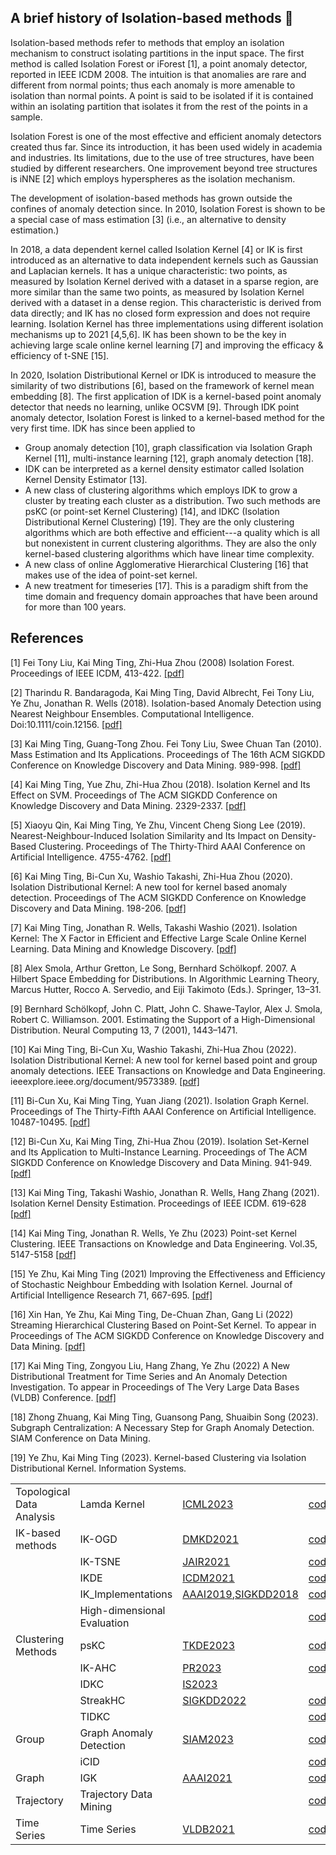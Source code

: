 ## A brief history of Isolation-based methods 👋 

Isolation-based methods refer to methods that employ an isolation mechanism to construct isolating partitions in the input space. The first method is called Isolation Forest or iForest [1], a point anomaly detector, reported in IEEE ICDM 2008. The intuition is that anomalies are rare and different from normal points; thus each anomaly is more amenable to isolation than normal points. A point is said to be isolated if it is contained within an isolating partition that isolates it from the rest of the points in a sample. 


Isolation Forest is one of the most effective and efficient anomaly detectors created thus far. Since its introduction, it has been used widely in academia and industries. Its limitations, due to the use of tree structures, have been studied by different researchers. One improvement beyond tree structures is iNNE [2] which employs hyperspheres as the isolation mechanism.


The development of isolation-based methods has grown outside the confines of anomaly detection since. In 2010, Isolation Forest is shown to be a special case of mass estimation [3] (i.e., an alternative to density estimation.)  


In 2018, a data dependent kernel called Isolation Kernel [4] or IK is first introduced as an alternative to data independent kernels such as Gaussian and Laplacian kernels. It has a unique characteristic:  two points, as measured by Isolation Kernel derived with a dataset in a sparse region, are more similar than the same two points, as measured by Isolation Kernel derived with a dataset in a dense region. This characteristic is derived from data directly; and IK has no closed form expression and does not require learning. Isolation Kernel has three implementations using different isolation mechanisms up to 2021 [4,5,6]. IK has been shown to be the key in achieving large scale online kernel learning [7] and improving the efficacy & efficiency of t-SNE [15].


In 2020, Isolation Distributional Kernel or IDK is introduced to measure the similarity of two distributions [6], based on the framework of kernel mean embedding [8]. The first application of IDK is a kernel-based point anomaly detector that needs no learning, unlike OCSVM [9]. Through IDK point anomaly detector, Isolation Forest is linked to a kernel-based method for the very first time. IDK has since been applied to 
* Group anomaly detection [10], graph classification via Isolation Graph Kernel [11], multi-instance learning [12], graph anomaly detection [18].
* IDK can be interpreted as a kernel density estimator called Isolation Kernel Density Estimator [13]. 
* A new class of clustering algorithms which employs IDK to grow a cluster by treating each cluster as a distribution. Two such methods are psKC (or point-set Kernel Clustering) [14], and IDKC (Isolation Distributional Kernel Clustering) [19]. They are the only clustering algorithms which are both effective and efficient---a quality which is all but nonexistent in current clustering algorithms. They are also the only kernel-based clustering algorithms which have linear time complexity.
* A new class of online Agglomerative Hierarchical Clustering [16] that makes use of the idea of point-set kernel.
* A new treatment for timeseries [17]. This is a paradigm shift from the time domain and frequency domain approaches that have been around for more than 100 years.


## References
[1] Fei Tony Liu, Kai Ming Ting, Zhi-Hua Zhou (2008) Isolation Forest. Proceedings of IEEE ICDM, 413-422. [[pdf]](https://github.com/IsolationKernel/Codes/blob/main/PDF/Isolation%20Forest.pdf)

[2] Tharindu R. Bandaragoda, Kai Ming Ting, David Albrecht, Fei Tony Liu, Ye Zhu, Jonathan R. Wells (2018). Isolation-based Anomaly Detection using Nearest Neighbour Ensembles. Computational Intelligence. Doi:10.1111/coin.12156. [[pdf]](https://www.researchgate.net/publication/322359651_Isolation-based_anomaly_detection_using_nearest-neighbor_ensembles_iNNE)

[3] Kai Ming Ting, Guang-Tong Zhou. Fei Tony Liu, Swee Chuan Tan (2010). Mass Estimation and Its Applications. Proceedings of The 16th ACM SIGKDD Conference on Knowledge Discovery and Data Mining. 989-998. [[pdf]](https://github.com/IsolationKernel/Codes/blob/main/PDF/Mass%20Estimation%20and%20Its%20Applications.pdf)

[4] Kai Ming Ting, Yue Zhu, Zhi-Hua Zhou (2018). Isolation Kernel and Its Effect on SVM. Proceedings of The ACM SIGKDD Conference on Knowledge Discovery and Data Mining. 2329-2337. [[pdf]](https://github.com/IsolationKernel/Codes/blob/main/PDF/Isolation%20Kernel%20and%20its%20effect%20on%20SVM.pdf)

[5] Xiaoyu Qin, Kai Ming Ting, Ye Zhu, Vincent Cheng Siong Lee (2019). Nearest-Neighbour-Induced Isolation Similarity and Its Impact on Density-Based Clustering. Proceedings of The Thirty-Third AAAI Conference on Artificial Intelligence. 4755-4762. [[pdf]](https://github.com/IsolationKernel/Codes/blob/main/PDF/Nearest-Neighbour-Induced%20Isolation%20Similarity%20and%20Its%20Impact%20on%20Density-Based%20Clustering.pdf)

[6] Kai Ming Ting, Bi-Cun Xu, Washio Takashi, Zhi-Hua Zhou (2020). Isolation Distributional Kernel: A new tool for kernel based anomaly detection. Proceedings of The ACM SIGKDD Conference on Knowledge Discovery and Data Mining. 198-206. [[pdf]](https://doi.org/10.1145/3394486.3403062)

[7] Kai Ming Ting, Jonathan R. Wells, Takashi Washio (2021). Isolation Kernel: The X Factor in Efficient and Effective Large Scale Online Kernel Learning. Data Mining and Knowledge Discovery. [[pdf]](https://github.com/IsolationKernel/Codes/blob/main/PDF/Isolation%20Kernel-The%20X%20Factor%20in%20Efficient%20and%20Effective%20Large%20Scale%20Online%20Kernel%20Learning.pdf)

[8] Alex Smola, Arthur Gretton, Le Song, Bernhard Schölkopf. 2007. A Hilbert Space Embedding for Distributions. In Algorithmic Learning Theory, Marcus Hutter, Rocco A. Servedio, and Eiji Takimoto (Eds.). Springer, 13–31.

[9] Bernhard Schölkopf, John C. Platt, John C. Shawe-Taylor, Alex J. Smola, Robert C. Williamson. 2001. Estimating the Support of a High-Dimensional Distribution. Neural Computing 13, 7 (2001), 1443–1471.

[10] Kai Ming Ting, Bi-Cun Xu, Washio Takashi, Zhi-Hua Zhou (2022). Isolation Distributional Kernel: A new tool for kernel based point and group anomaly detections. IEEE Transactions on Knowledge and Data Engineering. ieeexplore.ieee.org/document/9573389. [[pdf]](https://github.com/IsolationKernel/Codes/blob/main/PDF/Isolation%20Distributional%20Kernel-A%20New%20Tool%20for%20point%20and%20group%20anomaly%20detection.pdf)

[11] Bi-Cun Xu, Kai Ming Ting, Yuan Jiang (2021). Isolation Graph Kernel. Proceedings of The Thirty-Fifth AAAI Conference on Artificial Intelligence. 10487-10495. [[pdf]](https://ojs.aaai.org/index.php/AAAI/article/view/17255)

[12] Bi-Cun Xu, Kai Ming Ting, Zhi-Hua Zhou (2019). Isolation Set-Kernel and Its Application to Multi-Instance Learning. Proceedings of The ACM SIGKDD Conference on Knowledge Discovery and Data Mining. 941-949. [[pdf]](https://github.com/IsolationKernel/Codes/blob/main/PDF/Isolation%20Set-Kernel%20and%20Its%20Application%20to%20Multi-Instance%20Learning.pdf)

[13]  Kai Ming Ting, Takashi Washio, Jonathan R. Wells, Hang Zhang (2021). Isolation Kernel Density Estimation. Proceedings of IEEE ICDM. 619-628 [[pdf]](https://github.com/IsolationKernel/Codes/blob/main/PDF/Isolation_Kernel_Density_Estimation.pdf)

[14] Kai Ming Ting, Jonathan R. Wells, Ye Zhu (2023) Point-set Kernel Clustering. IEEE Transactions on Knowledge and Data Engineering. Vol.35, 5147-5158 [[pdf]](https://github.com/IsolationKernel/Codes/blob/main/PDF/Point-Set%20Kernel%20Clustering.pdf)

[15] Ye Zhu, Kai Ming Ting (2021) Improving the Effectiveness and Efficiency of Stochastic Neighbour Embedding with Isolation Kernel. Journal of Artificial Intelligence Research 71, 667-695. [[pdf]](https://github.com/IsolationKernel/Codes/blob/main/PDF/Improving%20the%20Effectiveness%20and%20Efficiency%20of%20Stochastic%20Neighbour%20Embedding%20with%20Isolation%20Kernel.pdf)

[16] Xin Han, Ye Zhu, Kai Ming Ting, De-Chuan Zhan, Gang Li (2022) Streaming Hierarchical Clustering Based on Point-Set Kernel. To appear in Proceedings of The ACM SIGKDD Conference on Knowledge Discovery and Data Mining. [[pdf]](https://www.researchsquare.com/article/rs-1711503/v1.pdf)

[17] Kai Ming Ting, Zongyou Liu, Hang Zhang, Ye Zhu (2022) A New Distributional Treatment for Time Series and An Anomaly Detection Investigation. To appear in Proceedings of The Very Large Data Bases (VLDB) Conference. [[pdf]](https://www.vldb.org/pvldb/vol15/p2321-liu.pdf)

[18] Zhong Zhuang, Kai Ming Ting, Guansong Pang, Shuaibin Song (2023). Subgraph Centralization: A Necessary Step for Graph Anomaly Detection. SIAM Conference on Data Mining. 

[19] Ye Zhu, Kai Ming Ting (2023).  Kernel-based Clustering via Isolation Distributional Kernel. Information Systems.
<!--

**Here are some ideas to get you started:**

🙋‍♀️ A short introduction - what is your organization all about?
🌈 Contribution guidelines - how can the community get involved?
👩‍💻 Useful resources - where can the community find your docs? Is there anything else the community should know?
🍿 Fun facts - what does your team eat for breakfast?
🧙 Remember, you can do mighty things with the power of [Markdown](https://docs.github.com/github/writing-on-github/getting-started-with-writing-and-formatting-on-github/basic-writing-and-formatting-syntax)
-->
| | | | |
|-|-|-|-|
|Topological Data Analysis|Lamda Kernel|[ICML2023](PDF/ICML_TowardsaPersistenceDiagramthatisRobusttoNoiseandVariedDensities.pdf) |[code](https://github.com/IsolationKernel/Lambda-kernel.git)|
|IK-based methods|IK-OGD|[DMKD2021](PDF/DMKD2021.pdf)|[code](https://github.com/IsolationKernel/IK_OGD.git)|
| |IK-TSNE|[JAIR2021](PDF/JAIR2021.pdf)                           |[code](https://github.com/IsolationKernel/IK_TSNE.git)|
| |IKDE|[ICDM2021](PDF/ICDM2021_IsolationKernelDensityEstimation.pdf)                                                              |[code](https://github.com/IsolationKernel/IKDE.git)|
| |IK_Implementations |[AAAI2019](PDF/AAAI2019.pdf),[SIGKDD2018](PDF/SIGKDD2018_SVM.pdf)  |[code](https://github.com/IsolationKernel/IK_Implementations.git)|
| |High-dimensional Evaluation| |[code](https://github.com/IsolationKernel/High-dimensional_Evaluation.git)|
|Clustering Methods|psKC|[TKDE2023](PDF/TKDE_Point-Set_Kernel_Clustering.pdf)                                                                         |[code](https://github.com/IsolationKernel/psKC.git) |
| |IK-AHC|[PR2023](PDF/PR2023_AHC.pdf)                                                                                                                                       |[code](https://github.com/IsolationKernel/IK_AHC.git)|
| |IDKC|[IS2023](PDF/IS2023.pdf)                                                                                  | |
| |StreakHC|[SIGKDD2022](PDF/SIGKDD2022_SHC.pdf)   |[code](https://github.com/IsolationKernel/StreaKHC.git)|
| |TIDKC | |[code](https://github.com/IsolationKernel/TIDKC.git)|
| Group|Graph Anomaly Detection|[SIAM2023](PDF/SIAM2023_SubgraphCentralization_ANecessaryStepforGraphAnomalyDetection.pdf)               |[code](https://github.com/IsolationKernel/GraphAnomalyDetection.git)|
| |iCID| |[code](https://github.com/IsolationKernel/iCID.git)|
|Graph|IGK|[AAAI2021](PDF/AAAI2021.pdf)                                                              |[code](https://github.com/IsolationKernel/IGK.git)|
|Trajectory|Trajectory Data Mining| |[code](https://github.com/IsolationKernel/TrajectoryDataMining.git)|
|Time Series|Time Series|[VLDB2021](PDF/VLDB2021.pdf)                                                                              |[code](https://github.com/IsolationKernel/TS.git)|
